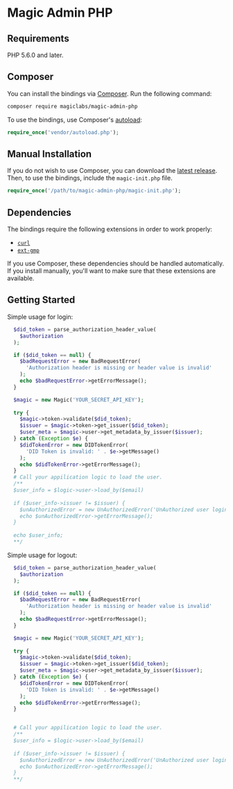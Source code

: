 # Magic Admin PHP

## Requirements

PHP 5.6.0 and later.

## Composer

You can install the bindings via [Composer](http://getcomposer.org/). Run the following command:

```bash
composer require magiclabs/magic-admin-php

```

To use the bindings, use Composer's [autoload](https://getcomposer.org/doc/01-basic-usage.md#autoloading):

```php
require_once('vendor/autoload.php');
```

## Manual Installation

If you do not wish to use Composer, you can download the [latest release](https://github.com/magiclabs/magic-admin-php). Then, to use the bindings, include the `magic-init.php` file.

```php
require_once('/path/to/magic-admin-php/magic-init.php');
```

## Dependencies

The bindings require the following extensions in order to work properly:

-   [`curl`](https://secure.php.net/manual/en/book.curl.php)
-   [`ext-gmp`](https://www.php.net/manual/en/book.gmp.php)

If you use Composer, these dependencies should be handled automatically. If you install manually, you'll want to make sure that these extensions are available.

## Getting Started

Simple usage for login:

```php
  $did_token = parse_authorization_header_value(
    $authorization
  );

  if ($did_token == null) {
    $badRequestError = new BadRequestError(
      'Authorization header is missing or header value is invalid'
    );
    echo $badRequestError->getErrorMessage();
  }

  $magic = new Magic('YOUR_SECRET_API_KEY');
  
  try {
    $magic->token->validate($did_token);
    $issuer = $magic->token->get_issuer($did_token);
    $user_meta = $magic->user->get_metadata_by_issuer($issuer);
  } catch (Exception $e) {
    $didTokenError = new DIDTokenError(
      'DID Token is invalid: ' . $e->getMessage()
    );
    echo $didTokenError->getErrorMessage();
  }
  # Call your appilication logic to load the user.
  /**
  $user_info = $logic->user->load_by($email)
    
  if ($user_info->issuer != $issuer) {
    $unAuthorizedError = new UnAuthorizedError('UnAuthorized user login');
    echo $unAuthorizedError->getErrorMessage();
  }
  
  echo $user_info;
  **/
```

Simple usage for logout:

```php
  $did_token = parse_authorization_header_value(
    $authorization
  );

  if ($did_token == null) {
    $badRequestError = new BadRequestError(
      'Authorization header is missing or header value is invalid'
    );
    echo $badRequestError->getErrorMessage();
  }

  $magic = new Magic('YOUR_SECRET_API_KEY');
  
  try {
    $magic->token->validate($did_token);
    $issuer = $magic->token->get_issuer($did_token);
    $user_meta = $magic->user->get_metadata_by_issuer($issuer);
  } catch (Exception $e) {
    $didTokenError = new DIDTokenError(
      'DID Token is invalid: ' . $e->getMessage()
    );
    echo $didTokenError->getErrorMessage();
  }


  # Call your appilication logic to load the user.
  /**
  $user_info = $logic->user->load_by($email)
    
  if ($user_info->issuer != $issuer) {
    $unAuthorizedError = new UnAuthorizedError('UnAuthorized user login');
    echo $unAuthorizedError->getErrorMessage();
  }
  **/
```

